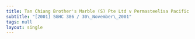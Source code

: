 ```yaml
---
title: Tan Chiang Brother's Marble (S) Pte Ltd v Permasteelisa Pacific Holdings Ltd
subtitle: "[2001] SGHC 386 / 30\_November\_2001"
tags: null
layout: single
---
```



